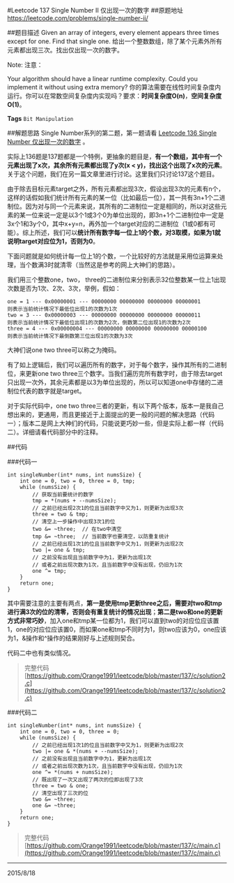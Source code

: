 #Leetcode 137 Single Number II 仅出现一次的数字
##原题地址
https://leetcode.com/problems/single-number-ii/

##题目描述
Given an array of integers, every element appears three times except for one. Find that single one.
给出一个整数数组，除了某个元素外所有元素都出现三次。找出仅出现一次的数字。

Note:
注意：

Your algorithm should have a linear runtime complexity. Could you implement it without using extra memory?
你的算法需要在线性时间复杂度内运行。你可以在常数空间复杂度内实现吗？要求：**时间复杂度O(n)**，**空间复杂度O(1)**。

**Tags** `Bit Manipulation`

##解题思路
Single Number系列的第二题，第一题请看 [Leetcode 136 Single Number 仅出现一次的数字](http://blog.csdn.net/smile_watermelon/article/details/47733979) 。

实际上136题是137题都是一个特例，更抽象的题目是，**有一个数组，其中有一个元素出现了x次，其余所有元素都出现了y次(x < y)，找出这个出现了x次的元素**。关于这个问题，我们在另一篇文章里进行讨论。这里我们只讨论137这个题目。

由于除去目标元素target之外，所有元素都出现3次，假设出现3次的元素有n个，这样的话假如我们统计所有元素的某一位（比如最后一位），其一共有3n+1个二进制位。因为对与同一个元素来说，其所有的二进制位一定是相同的，所以对这些元素的某一位来说一定是以3个1或3个0为单位出现的，即3n+1个二进制位中一定是3x个1和3y个0，其中x+y=n，再外加一个target对应的二进制位（1或0都有可能）。综上所述，我们可以**统计所有数字每一位上1的个数，对3取模，如果为1就说明target对应位为1，否则为0**。

下面问题就是如何统计每一位上1的个数，一个比较好的方法就是采用位运算来处理，当个数满3时就清零（当然这是参考的网上大神们的思路）。

我们用三个整数one，two， three的二进制位来分别表示32位整数某一位上1出现次数是否为1次、2次、3次，举例，假如：

    one = 1 --- 0x00000001 --- 00000000 00000000 00000000 00000001
    则表示当前统计情况下最低位出现1的次数为1次
    two = 3 --- 0x00000003 --- 00000000 00000000 00000000 00000011
    则表示当前统计情况下最低位出现1的次数为2次，倒数第二位出现1的次数为2次
    three = 4 --- 0x00000004 --- 00000000 00000000 00000000 00000100
    则表示当前统计情况下最倒数第三位出现1的次数为3次
    
大神们说one two three可以称之为掩码。

有了如上逻辑后，我们可以遍历所有的数字，对于每个数字，操作其所有的二进制位，来更新one two three三个数字。当我们遍历完所有数字时，由于除去target只出现一次外，其余元素都是以3为单位出现的，所以可以知道one中存储的二进制位代表的数字就是target。

对于实际代码中，one two three三者的更新，有以下两个版本，版本一是我自己想出来的，更通用，而且更接近于上面提出的更一般的问题的解决思路（代码一）；版本二是网上大神们的代码，只能说更巧妙一些，但是实际上都一样（代码二）。详细请看代码部分中的注释。

##代码

###代码一
```
int singleNumber(int* nums, int numsSize) {
    int one = 0, two = 0, three = 0, tmp;
    while (numsSize) {
        // 获取当前要统计的数字
        tmp = *(nums + --numsSize); 
        // 之前已经出现2次1的位且当前数字中又为1，则更新为出现3次
        three = two & tmp; 
        // 清空上一步操作中出现3次1的位
        two &= ~three;  // 在two中清空
        tmp &= ~three;  // 当前数字也要清空，以防重复统计
        // 之前已经出现1次1的位且当前数字中又为1，则更新为出现2次
        two |= one & tmp;
        // 之前没有出现且当前数字中为1，更新为出现1次
        // 或者之前出现次数为1次，且当前数字中没有出现，仍旧为1次
        one ^= tmp;
    }
    return one;
}
```
其中需要注意的主要有两点，**第一是使用tmp更新three之后，需要对two和tmp进行满3次的位的清零，否则会有重复统计的情况出现**；**第二是two和one的更新方式非常巧妙**，加入one和tmp某一位都为1，我们可以直到two的对应位应该置1，one的对应位应该置0，而如果one和tmp不同时为1，则two应该为0，one应该为1，&操作和^操作的结果刚好与上述规则契合。

代码二中也有类似情况。

> 完整代码 [https://github.com/Orange1991/leetcode/blob/master/137/c/solution2.c](https://github.com/Orange1991/leetcode/blob/master/137/c/solution2.c)

###代码二
```
int singleNumber(int* nums, int numsSize) {
    int one = 0, two = 0, three = 0;
    while (numsSize) {
        // 之前已经出现1次1的位且当前数字中又为1，则更新为出现2次
        two |= one & *(nums + --numsSize);
        // 之前没有出现且当前数字中为1，更新为出现1次
        // 或者之前出现次数为1次，且当前数字中没有出现，仍旧为1次
        one ^= *(nums + numsSize);
        // 既出现了一次又出现了两次的位即出现了3次
        three = two & one;
        // 清空出现了三次的位
        two &= ~three;
        one &= ~three;
    }
    return one;
}
```

> 完整代码 [https://github.com/Orange1991/leetcode/blob/master/137/c/main.c](https://github.com/Orange1991/leetcode/blob/master/137/c/main.c)

---
2015/8/18
